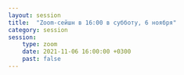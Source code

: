 ```yaml
---
layout: session
title:  "Zoom-сейшн в 16:00 в субботу, 6 ноября"
category: session
session:
    type: zoom
    date: 2021-11-06 16:00:00 +0300
    past: false
---
```

